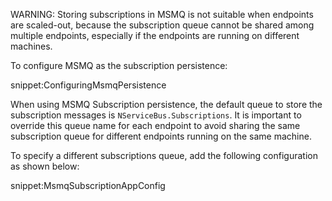 WARNING: Storing subscriptions in MSMQ is not suitable when endpoints are scaled-out, because the subscription queue cannot be shared among multiple endpoints, especially if the endpoints are running on different machines.

To configure MSMQ as the subscription persistence:

snippet:ConfiguringMsmqPersistence

When using MSMQ Subscription persistence, the default queue to store the subscription messages is `NServiceBus.Subscriptions`. It is important to override this queue name for each endpoint to avoid sharing the same subscription queue for different endpoints running on the same machine. 

To specify a different subscriptions queue, add the following configuration as shown below:

snippet:MsmqSubscriptionAppConfig
